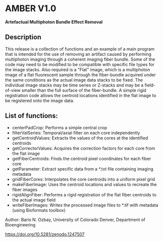 # AMBER V1.0
**Artefactual Multiphoton Bundle Effect Removal**
## Description
This release is a collection of functions and an example of a main program that is intended for the use of removing an artifact caused by performing multiphoton imaging through a coherent imaging fiber bundle. Some of the code may need to be modified to be compatible with specific file types for the image stacks. Also required is a "Flat" image, which is a multiphoton image of a flat fluorescent sample through the fiber-bundle acquired under the same conditions as the actual image data stacks to be fixed. The individual image stacks may be time series or Z-stacks and may be a field-of-view smaller than the full surface of the fiber-bundle. A simple rigid registration code allows the centroid locations identified in the flat image to be registered onto the image data.
## List of functions:
- centerPadCrop: Performs a simple central crop
- filterValSeries: Temporal/axial filter on each core independently
- getCentroidValues: Extracts the values of the cores at the identified centroids
- getCorrectorValues: Acquires the correction factors for each core from the flat image
- getFiberCentroids: Finds the centroid pixel coordinates for each fiber core
- getParameter: Extract specific data from a *.txt file containing imaging metadata
- gridFiberCores: Interpolates the core centroids into a uniform pixel grid
- makeFiberImage: Uses the centroid locations and values to recreate the fiber images
- rigidAlignFiber: Performs a rigid registration of the flat fiber centroids to the actual image field
- writeFiberImages: Writes the processed image files to *.tif with metadata (using Bioformats toolbox)

Author: Baris N. Ozbay, University of Colorado Denver, Department of Bioengineering

https://doi.org/10.5281/zenodo.1247507
